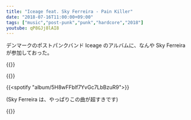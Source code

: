 ```yaml
---
title: "Iceage feat. Sky Ferreira - Pain Killer"
date: "2018-07-16T11:00:00+09:00"
tags: ["music","post-punk","punk","hardcore","2018"]
youtube: qP8GJj8lAI8
---
```


デンマークのポストパンクバンド Iceage のアルバムに、なんや Sky Ferreira が参加しておった。

{{<youtube src="qP8GJj8lAI8" title="Iceage - Pain Killer (feat. Sky Ferreira)">}}

{{<youtube src="xdRnQ3tHy1o" title="Iceage - Catch It">}}

{{<spotify "album/5H8wFFblf7YvGc7LbBzuR9">}}

(Sky Ferreira は、やっぱりこの曲が超すきです)

{{<youtube src="1jtTeMgWNhA" title="Sky Ferreira - Everything is Embarrassing">}}
